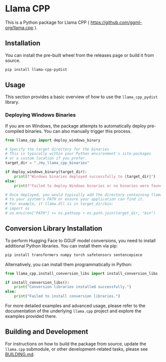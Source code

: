 # Llama CPP

This is a Python package for Llama CPP ( https://github.com/ggml-org/llama.cpp ).

## Installation

You can install the pre-built wheel from the releases page or build it from source.

```bash
pip install llama-cpp-pydist
```

## Usage

This section provides a basic overview of how to use the `llama_cpp_pydist` library.

### Deploying Windows Binaries

If you are on Windows, the package attempts to automatically deploy pre-compiled binaries. You can also manually trigger this process.

```python
from llama_cpp import deploy_windows_binary

# Specify the target directory for the binaries
# This is typically within your Python environment's site-packages
# or a custom location if you prefer.
target_dir = "./my_llama_cpp_binaries" 

if deploy_windows_binary(target_dir):
    print(f"Windows binaries deployed successfully to {target_dir}")
else:
    print(f"Failed to deploy Windows binaries or no binaries were found for your system.")

# Once deployed, you would typically add the directory containing llama.dll (or similar)
# to your system's PATH or ensure your application can find it.
# For example, if llama.dll is in target_dir/bin:
# import os
# os.environ["PATH"] += os.pathsep + os.path.join(target_dir, "bin")
```

## Conversion Library Installation

To perform Hugging Face to GGUF model conversions, you need to install additional Python libraries. You can install them via pip:

```bash
pip install transformers numpy torch safetensors sentencepiece
```

Alternatively, you can install them programmatically in Python:

```python
from llama_cpp.install_conversion_libs import install_conversion_libs

if install_conversion_libs():
    print("Conversion libraries installed successfully.")
else:
    print("Failed to install conversion libraries.")
```

For more detailed examples and advanced usage, please refer to the documentation of the underlying `llama.cpp` project and explore the examples provided there.

## Building and Development

For instructions on how to build the package from source, update the `llama.cpp` submodule, or other development-related tasks, please see [BUILDING.md](./BUILDING.md).
